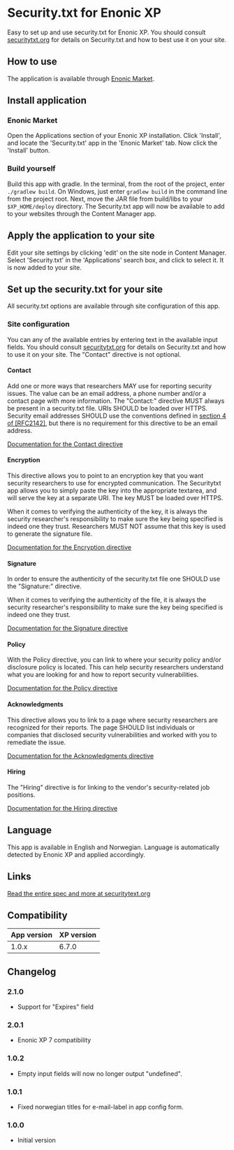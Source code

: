 # Security.txt for Enonic XP
Easy to set up and use security.txt for Enonic XP. You should consult [securitytxt.org](https://securitytxt.org/) for details on Security.txt and how to best use it on your site.

## How to use
The application is available through [Enonic Market](https://market.enonic.com/vendors/bouvet/securitytxt).

## Install application

### Enonic Market
Open the Applications section of your Enonic XP installation. Click 'Install', 
and locate the 'Security.txt' app in the 'Enonic Market' tab. Now click the 'Install'
button.

### Build yourself
Build this app with gradle. In the terminal, from the root of the project, enter `./gradlew build`. On Windows, just enter `gradlew build`
in the command line from the project root. Next, move the JAR file from build/libs to your `$XP_HOME/deploy` directory. The Security.txt
app will now be available to add to your websites through the Content Manager app.

## Apply the application to your site
Edit your site settings by clicking 'edit' on the site node in Content Manager. Select 'Security.txt'
in the 'Applications' search box, and click to select it. It is now added to your site.

## Set up the security.txt for your site
All security.txt options are available through site configuration of this app.

### Site configuration
You can any of the available entries by entering text in the available input fields. You should consult [securitytxt.org](https://securitytxt.org/) for details on Security.txt and how to use it on your site. The "Contact" directive is not optional. 

#### Contact
Add one or more ways that researchers MAY use for reporting security issues.  The value can be an email address, a phone number and/or a contact page with more information.  The "Contact:" directive MUST always be present in a security.txt file.  URIs SHOULD be loaded over HTTPS.  Security email addresses SHOULD use the conventions defined in [section 4 of [RFC2142]](https://tools.ietf.org/html/rfc2142#section-4), but there is no requirement for this directive to be an email address.

[Documentation for the Contact directive](https://tools.ietf.org/html/draft-foudil-securitytxt-03#section-3.3)

#### Encryption
This directive allows you to point to an encryption key that you want security researchers to use for encrypted communication.  The Securitytxt app allows you to simply paste the key into the appropriate textarea, and will serve the key at a separate URI. The key MUST be loaded over HTTPS.

When it comes to verifying the authenticity of the key, it is always the security researcher's responsibility to make sure the key being specified is indeed one they trust.  Researchers MUST NOT assume that this key is used to generate the signature file.

[Documentation for the Encryption directive](https://tools.ietf.org/html/draft-foudil-securitytxt-03#section-3.4)

#### Signature
In order to ensure the authenticity of the security.txt file one SHOULD use the "Signature:" directive.

When it comes to verifying the authenticity of the file, it is always the security researcher's responsibility to make sure the key being specified is indeed one they trust.

[Documentation for the Signature directive](https://tools.ietf.org/html/draft-foudil-securitytxt-03#section-3.5)

#### Policy
With the Policy directive, you can link to where your security policy and/or disclosure policy is located.  This can help security researchers understand what you are looking for and how to report security vulnerabilities.

[Documentation for the Policy directive](https://tools.ietf.org/html/draft-foudil-securitytxt-03#section-3.6)

#### Acknowledgments
This directive allows you to link to a page where security researchers are recognized for their reports.  The page SHOULD list individuals or companies that disclosed security vulnerabilities and worked with you to remediate the issue.

[Documentation for the Acknowledgments directive](https://tools.ietf.org/html/draft-foudil-securitytxt-03#section-3.7)

#### Hiring
The "Hiring" directive is for linking to the vendor's security-related job positions.

[Documentation for the Hiring directive](https://tools.ietf.org/html/draft-foudil-securitytxt-03#section-3.8)

## Language
This app is available in English and Norwegian. Language is automatically detected by Enonic XP and applied accordingly.

## Links
[Read the entire spec and more at securitytext.org](https://securitytext.org/)

## Compatibility

| App version | XP version |
| ----------- | ---------- |
| 1.0.x | 6.7.0 |

## Changelog

### 2.1.0
* Support for "Expires" field

### 2.0.1
* Enonic XP 7 compatibility

### 1.0.2

* Empty input fields will now no longer output "undefined".

### 1.0.1

* Fixed norwegian titles for e-mail-label in app config form.

### 1.0.0

* Initial version
